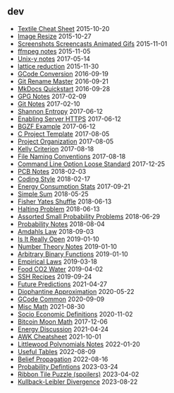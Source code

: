 dev
---

* [Textile Cheat Sheet](Textile-Cheat-Sheet.md) 2015-10-20
* [Image Resize](Image-Resize.md) 2015-10-27
* [Screenshots Screencasts Animated Gifs](Screenshots-Screencasts-Animated-Gifs.md) 2015-11-01
* [ffmpeg notes](ffmpeg-notes.md) 2015-11-05
* [Unix-y notes](Unix-y-notes.md) 2017-05-14
* [lattice reduction](lattice-reduction.md) 2015-11-30
* [GCode Conversion](GCode-Conversion.md) 2016-09-19
* [Git Rename Master](Git-Rename-Master.md) 2016-09-21
* [MkDocs Quickstart](MkDocs-Quickstart.md) 2016-09-28
* [GPG Notes](GPG-Notes.md) 2017-02-09
* [Git Notes](Git-Notes.md) 2017-02-10
* [Shannon Entropy](Shannon-Entropy.md) 2017-06-12
* [Enabling Server HTTPS](Enabling-Server-HTTPS.md) 2017-06-12
* [BGZF Example](BGZF-Example.md) 2017-06-12
* [C Project Template](C-Project-Template.md) 2017-08-05
* [Project Organization](Project-Organization.md) 2017-08-05
* [Kelly Criterion](Kelly-Criterion.md) 2017-08-18
* [File Naming Conventions](File-Naming-Conventions.md) 2017-08-18
* [Command Line Option Loose Standard](Command-Line-Option-Loose-Standard.md) 2017-12-25
* [PCB Notes](PCB-Notes.md) 2018-02-03
* [Coding Style](Coding-Style.md) 2018-02-17
* [Energy Consumption Stats](Energy-Consumption-Stats.md) 2017-09-21
* [Simple Sum](Simple-Sum.md) 2018-05-25
* [Fisher Yates Shuffle](Fisher-Yates-Shuffle.md) 2018-06-13
* [Halting Problem](Halting-Problem.md) 2018-06-13
* [Assorted Small Probability Problems](Assorted-Small-Probability-Problems.md) 2018-06-29
* [Probability Notes](Probability-Notes.md) 2018-08-04
* [Amdahls Law](Amdahls-Law.md) 2018-09-03
* [Is It Really Open](Is-It-Really-Open.md) 2019-01-10
* [Number Theory Notes](Number-Theory-Notes.md) 2019-01-10
* [Arbitrary Binary Functions](Arbitrary-Binary-Functions.md) 2019-01-10
* [Empirical Laws](Empirical-Laws.md) 2019-03-18
* [Food CO2 Water](Food-CO2-Water.md) 2019-04-02
* [SSH Recipes](SSH-Recipes.md) 2019-09-24
* [Future Predictions](Future-Predictions.md) 2021-04-27
* [Diophantine Approximation](Diophantine-Approximation.md) 2020-05-22
* [GCode Common](GCode-Common.md) 2020-09-09
* [Misc Math](Misc-Math.md) 2021-08-30
* [Socio Economic Definitions](Socio-Economic-Definitions.md) 2020-11-02
* [Bitcoin Moon Math](Bitcoin-Moon-Math.md) 2017-12-06
* [Energy Discussion](Energy-Discussion.md) 2021-04-24
* [AWK Cheatsheet](AWK-Cheatsheet.md) 2021-10-01
* [Littlewood Polynomials Notes](Littlewood-Polynomials-Notes.md) 2022-01-20
* [Useful Tables](Useful-Tables.md) 2022-08-09
* [Belief Propagation](Belief-Propagation.md) 2022-08-16
* [Probability Defintions](Probability-Definitions.md) 2023-03-24
* [Ribbon Tile Puzzle (spoilers)](Puzzle-Ribbon-Tiles.md) 2023-04-02
* [Kullback-Leibler Divergence](Kullback-Leibler-Divergence.md) 2023-08-22
